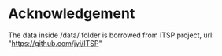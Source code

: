 # Acknowledgement
The data inside /data/ folder is borrowed from ITSP project, url: "https://github.com/jyi/ITSP"
